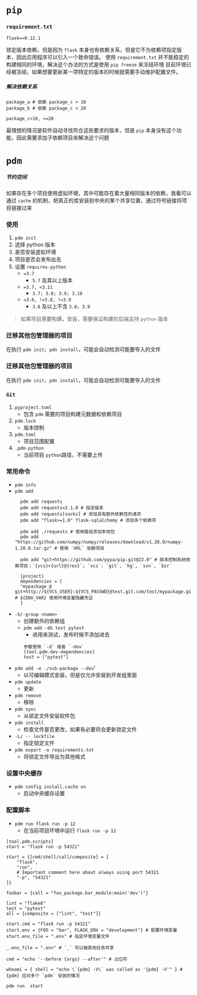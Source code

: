 # `pip`
### `requirement.txt`
```text
flask==0.12.1
```
锁定版本依赖，但是因为 `flask` 本身也有依赖关系，但是它不为依赖项指定版本，因此应用程序可以引入一个致命错误。
使用 `requirement.txt` 并不能稳定的构建相同的环境，解决这个办法的方式是使用 `pip freeze` 来冻结环境
目前环境已经被冻结，如果想要更新某一项特定的版本的时候就需要手动维护配置文件。

##### 解决依赖关系
```text
package_a # 依赖 package_c > 10
package_b # 依赖 package_c < 20

package_c>10, <=20
```
最理想的情况是软件自动寻找符合这些要求的版本，但是 `pip` 本身没有这个功能，因此需要添加子依赖项目来解决这个问题

# `pdm`

##### 节约空间
如果存在多个项目使用虚拟环境，其中可能存在着大量相同版本的依赖，我看可以通过 `cache` 的机制，把真正的库安装到中央的某个共享位置，通过符号链接将项目链接过来

### 使用
1. `pdm init`
2. 选择 python 版本 
3. 是否安装虚拟环境 
4. 项目是否会发布出去 
5. 设置 `requires-python`
   - `=3.7`
     - `5.7` 及其以上版本
   - `=3.7, <3.11`
     - `3.7; 3.8; 3.9; 3.10`
   - `=3.6, !=3.8, !=3.9`
     - `3.6` 及以上不含 `3.8; 3.9`
> 如果项目需要构建，安装，需要保证构建的后端支持 `python` 版本

### 迁移其他包管理器的项目
在执行 `pdm init; pdn install`，可能会自动检测可能要导入的文件

### 迁移其他包管理器的项目
在执行 `pdm init; pdn install`，可能会自动检测可能要导入的文件

### `Git`
1. `pyproject.toml`
   - 包含 `pdm` 需要的项目构建元数据和依赖项目
2. `pdm.lock`
   - 版本控制
3. `pdm.toml`
   - 项目范围配置
4. `.pdm-python`
   - 当前项目 `python`路径，不需要上传

### 常用命令
- `pdm info`
- `pdm add`
  ```text
    pdm add requests
    pdm add requests=2.1.0 # 指定版本
    pdm add requests[socks] # 添加具有额外依赖性的请求
    pdm add "flask>=1.0" flask-sqlalchemy # 添加多个依赖项
  
    pdm add ./requests # 使用路径添加本地包
    pdm add "https://github.com/numpy/numpy/releases/download/v1.20.0/numpy-1.20.0.tar.gz" # 使用 `URL` 依赖项目
    
    pdm add "git+https://github.com/pypa/pip.git@22.0" # 版本控制系统依赖项目；`{vcs}+{url}@{rev}`; `vcs`: `git`, `hg`, `svn`, `bzr`
  
    [project]
    dependencies = [
    "mypackage @ git+http://${VCS_USER}:${VCS_PASSWD}@test.git.com/test/mypackage.git@master" # ${ENV_VAR} 使用环境变量隐藏凭证
    ]
  ```
- `-G/-group <name>`
  - 创建额外的依赖组
  - `pdm add -dG test pytest`
    - 进用来测试，发布时候不添加进去
    ```text
    参数使用 `-d` 或者 `-dev`
    [tool.pdm.dev-dependencies]
    test = ["pytest"]
    ```
- `pdm add -e ./sub-package --dev`'
  - 以可编辑模式安装，但是仅允许安装到开发组里面
- `pdm update`
  - 更新
- `pdm remove`
  - 移除
- `pdm sync`
  - 从锁定文件安装软件包
- `pdm install`
  - 检查文件是否更改，如果有必要将会更新锁定文件
- `-L/ -- lockfile`
  - 指定锁定文件
- `pdm export -o requirements.txt`
  - 将锁定文件导出为其他格式

### 设置中央缓存
- `pdm config install.cache on`
  - 启动中央缓存设置

### 配置脚本
- `pdm run flask run -p 12`
  - 在当前项目环境中运行 `flask run -p 12`
```text
[tool.pdm.scripts]
start = "flask run -p 54321"

start = {[cmd/shell/call/composite] = [
    "flask",
    "run",
    # Important comment here about always using port 54321
    "-p", "54321"
]}

foobar = {call = "foo_package.bar_module:main('dev')"}

lint = "flake8"
test = "pytest"
all = {composite = ["lint", "test"]}

start.cmd = "flask run -p 54321"
start.env = {FOO = "bar", FLASK_ENV = "development"} # 配置环境变量
start.env_file = ".env" # 指定环境变量文件

_.env_file = ".env" # `_` 可以被其他任务共享

cmd = "echo '--before {args} --after'" # 占位符

whoami = { shell = "echo \`{pdm} -V\` was called as '{pdm} -V'" } # {pdm} 应对多个 `pdm` 安装的情况

pdm run  start
```
